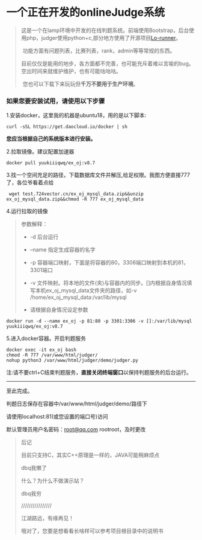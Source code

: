 # 一个正在开发的onlineJudge系统

>​	这是一个在lamp环境中开发的在线判题系统。前端使用Bootstrap，后台使用php，judger使用python+c,部分地方使用了开源项目[Lo-runner](https://github.com/dojiong/Lo-runner)。
>
>​	功能方面有问题列表，比赛列表，rank，admin等等常规的东西。
>
>​	目前仅仅是能用的地步，各方面都不完善，也可能充斥着难以言喻的bug。空出时间来就维护维护，也有可能咕咕咕。
>
>​	您也可以下载下来玩玩但**千万不要用于生产环境**。



### 如果您要安装试用，请使用以下步骤

1.安装docker，这里我的机器是ubuntu18，用的是以下脚本:

`curl -sSL https://get.daocloud.io/docker | sh`

**您应当根据自己的系统版本进行安装。**



2.拉取镜像。建议配置加速器

`docker pull yuukiiiqwq/ex_oj:v8.7`



3.找一个空间充足的路径，下载数据库文件并解压,给足权限。我图方便直接777了，各位爷看着点给

` wget test.724vector.cn/ex_oj_mysql_data.zip&&unzip ex_oj_mysql_data.zip&&chmod -R 777 ex_oj_mysql_data`



4.运行拉取的镜像

> 参数解释：
>
> * -d 后台运行 
>
> * –name 指定生成容器的名字
>
> * -p 容器端口映射，下面是将容器的80，3306端口映射到本机的81，3301端口
>
> * -v 文件映射。将本地的文件(夹)与容器内的同步。[]内根据自身情况填写本机ex_oj_mysql_data文件夹的路径，如-v /home/ex_oj_mysql_data:/var/lib/mysql
> * 请根据自身情况设定参数

`docker run -d --name ex_oj -p 81:80 -p 3301:3306 -v []:/var/lib/mysql yuukiiiqwq/ex_oj:v8.7`



5.进入docker容器。开启判题服务

```
docker exec -it ex_oj bash
chmod -R 777 /var/www/html/judger/
nohup python3 /var/www/html/judger/demo/judger.py				
```



注:请不要ctrl+C结束判题服务，**直接关闭终端窗口**以保持判题服务的后台运行。

***

至此完成。

判题日志保存在容器中/var/www/html/judger/demo/路径下



请使用localhost:81(或您设置的端口号)访问

默认管理员用户名密码：[root@qq.com](mailto:root@qq.com) rootroot，及时更改





>后记
>
>目前只支持C，其实C++原理是一样的，JAVA可能稍麻烦点
>
>dbq我懒了
>
>什么？为什么不做演示站？
>
>dbq我穷
>
>////////////////
>
>江湖路远，有缘再见！
>
>哦对了，您要是想看看长啥样可以参考项目根目录中的说明书
